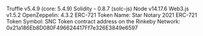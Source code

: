 Truffle v5.4.9 (core: 5.4.9)
Solidity - 0.8.7 (solc-js)
Node v14.17.6
Web3.js v1.5.2
OpenZeppelin: 4.3.2
ERC-721 Token Name: Star Notary 2021 
ERC-721 Token Symbol: SNC
Token contract address on the Rinkeby Network: 0x21a186Eb8D080F496624417Ff7e326E3849e6597